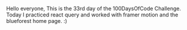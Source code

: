 Hello everyone,
This is the 33rd day of the 100DaysOfCode Challenge. Today I practiced react query and worked with framer motion and the blueforest home page. :)
